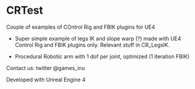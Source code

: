 # CRTest

Couple of examples of COntrol Rig and FBIK plugins for UE4

- Super simple example of legs IK and slope warp (?) made with UE4 Control Rig and FBIK plugins only.
Relevant stuff  in CR_LegsIK.

- Procedural Robotic arm with 1 dof per joint, optimized (1 iteration FBIK)

Contact us: twitter @games_inu
  
Developed with Unreal Engine 4
